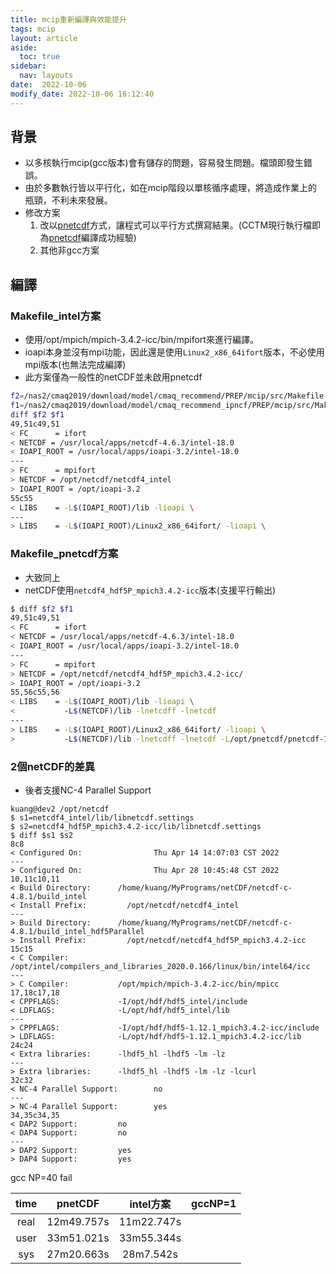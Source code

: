```yaml
---
title: mcip重新編譯與效能提升
tags: mcip
layout: article
aside:
  toc: true
sidebar:
  nav: layouts
date:  2022-10-06
modify_date: 2022-10-06 16:12:40
---
```

## 背景
- 以多核執行mcip(gcc版本)會有儲存的問題，容易發生問題。檔頭即發生錯誤。
- 由於多數執行皆以平行化，如在mcip階段以單核循序處理，將造成作業上的瓶頸，不利未來發展。
- 修改方案
  1. 改以[pnetcdf][PnetCDF]方式，讓程式可以平行方式撰寫結果。(CCTM現行執行檔即為[pnetcdf][PnetCDF]編譯成功經驗)
  1. 其他非gcc方案

## 編譯
### Makefile_intel方案
- 使用/opt/mpich/mpich-3.4.2-icc/bin/mpifort來進行編譯。
- ioapi本身並沒有mpi功能，因此還是使用`Linux2_x86_64ifort`版本，不必使用mpi版本(也無法完成編譯)
- 此方案僅為一般性的netCDF並未啟用pnetcdf

```bash
f2=/nas2/cmaq2019/download/model/cmaq_recommend/PREP/mcip/src/Makefile
f1=/nas2/cmaq2019/download/model/cmaq_recommend_ipncf/PREP/mcip/src/Makefile
diff $f2 $f1
49,51c49,51
< FC      = ifort
< NETCDF = /usr/local/apps/netcdf-4.6.3/intel-18.0
< IOAPI_ROOT = /usr/local/apps/ioapi-3.2/intel-18.0
---
> FC      = mpifort
> NETCDF = /opt/netcdf/netcdf4_intel
> IOAPI_ROOT = /opt/ioapi-3.2
55c55
< LIBS    = -L$(IOAPI_ROOT)/lib -lioapi \
---
> LIBS    = -L$(IOAPI_ROOT)/Linux2_x86_64ifort/ -lioapi \
```

### Makefile_pnetcdf方案
- 大致同上
- netCDF使用`netcdf4_hdf5P_mpich3.4.2-icc`版本(支援平行輸出)

```bash
$ diff $f2 $f1
49,51c49,51
< FC      = ifort
< NETCDF = /usr/local/apps/netcdf-4.6.3/intel-18.0
< IOAPI_ROOT = /usr/local/apps/ioapi-3.2/intel-18.0
---
> FC      = mpifort
> NETCDF = /opt/netcdf/netcdf4_hdf5P_mpich3.4.2-icc/
> IOAPI_ROOT = /opt/ioapi-3.2
55,56c55,56
< LIBS    = -L$(IOAPI_ROOT)/lib -lioapi \
<           -L$(NETCDF)/lib -lnetcdff -lnetcdf
---
> LIBS    = -L$(IOAPI_ROOT)/Linux2_x86_64ifort/ -lioapi \
>           -L$(NETCDF)/lib -lnetcdff -lnetcdf -L/opt/pnetcdf/pnetcdf-1.12.3_intel_mpich-icc/lib -lpnetcdf
```

### 2個netCDF的差異
- 後者支援NC-4 Parallel Support

```
kuang@dev2 /opt/netcdf
$ s1=netcdf4_intel/lib/libnetcdf.settings
$ s2=netcdf4_hdf5P_mpich3.4.2-icc/lib/libnetcdf.settings
$ diff $s1 $s2
8c8
< Configured On:                Thu Apr 14 14:07:03 CST 2022
---
> Configured On:                Thu Apr 28 10:45:48 CST 2022
10,11c10,11
< Build Directory:      /home/kuang/MyPrograms/netCDF/netcdf-c-4.8.1/build_intel
< Install Prefix:         /opt/netcdf/netcdf4_intel
---
> Build Directory:      /home/kuang/MyPrograms/netCDF/netcdf-c-4.8.1/build_intel_hdf5Parallel
> Install Prefix:         /opt/netcdf/netcdf4_hdf5P_mpich3.4.2-icc
15c15
< C Compiler:           /opt/intel/compilers_and_libraries_2020.0.166/linux/bin/intel64/icc
---
> C Compiler:           /opt/mpich/mpich-3.4.2-icc/bin/mpicc
17,18c17,18
< CPPFLAGS:             -I/opt/hdf/hdf5_intel/include
< LDFLAGS:              -L/opt/hdf/hdf5_intel/lib
---
> CPPFLAGS:             -I/opt/hdf/hdf5-1.12.1_mpich3.4.2-icc/include
> LDFLAGS:              -L/opt/hdf/hdf5-1.12.1_mpich3.4.2-icc/lib
24c24
< Extra libraries:      -lhdf5_hl -lhdf5 -lm -lz
---
> Extra libraries:      -lhdf5_hl -lhdf5 -lm -lz -lcurl
32c32
< NC-4 Parallel Support:        no
---
> NC-4 Parallel Support:        yes
34,35c34,35
< DAP2 Support:         no
< DAP4 Support:         no
---
> DAP2 Support:         yes
> DAP4 Support:         yes
```
gcc NP=40 fail

time |pnetCDF|intel方案|gccNP=1
:-:|:-:|:-:|:-:|
real|12m49.757s|11m22.747s|
user|33m51.021s|33m55.344s|
sys |27m20.663s|28m7.542s|




[PnetCDF]: <https://sinotec2.github.io/Focus-on-Air-Quality/utilities/netCDF/lib_comp/#pnetcdf> ""